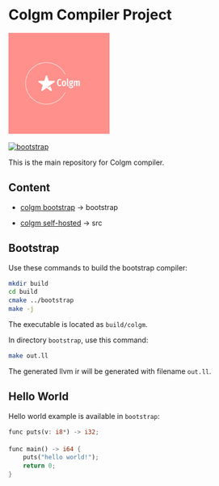 # Colgm Compiler Project

<img src="./doc/png/logo-color.png" style="width:200px"></img>

[![bootstrap](https://github.com/colgm/colgm/actions/workflows/ci.yml/badge.svg)](https://github.com/colgm/colgm/actions/workflows/ci.yml)

This is the main repository for Colgm compiler.

## Content

- [colgm bootstrap](./bootstrap/README.md) -> bootstrap

- [colgm self-hosted](./src/README.md) -> src

## Bootstrap

Use these commands to build the bootstrap compiler:

```sh
mkdir build
cd build
cmake ../bootstrap
make -j
```

The executable is located as `build/colgm`.

In directory `bootstrap`, use this command:

```sh
make out.ll
```

The generated llvm ir will be generated with filename `out.ll`.

## Hello World

Hello world example is available in `bootstrap`:

```rust
func puts(v: i8*) -> i32;

func main() -> i64 {
    puts("hello world!");
    return 0;
}
```
